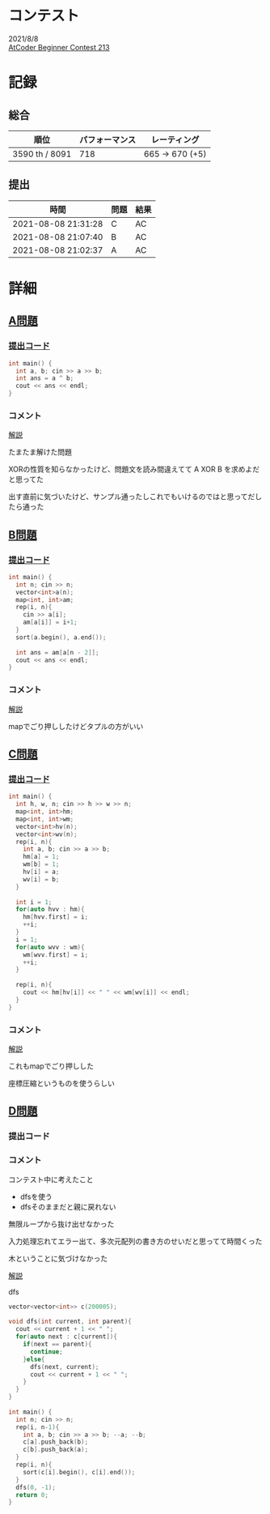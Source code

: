 # コンテスト
2021/8/8<br>
[AtCoder Beginner Contest 213](https://atcoder.jp/contests/abc213)

# 記録
## 総合
|  順位  |  パフォーマンス  | レーティング |
| ---- | ---- | ---- |
|  3590 th / 8091  | 718 | 665 → 670 (+5) |

## 提出
|  時間  |  問題  | 結果 |
| ---- | ---- | ---- |
| 2021-08-08 21:31:28 | C | AC |
| 2021-08-08 21:07:40 | B | AC |
| 2021-08-08 21:02:37 | A | AC |


# 詳細
## [A問題](https://atcoder.jp/contests/abc213/tasks/abc213_a)
### [提出コード](https://atcoder.jp/contests/abc213/submissions/24854721)
```c++
int main() {
  int a, b; cin >> a >> b;
  int ans = a ^ b;
  cout << ans << endl;
}
```

### コメント
[解説](https://atcoder.jp/contests/abc213/editorial/2363)

たまたま解けた問題

XORの性質を知らなかったけど、問題文を読み間違えてて A XOR B を求めよだと思ってた

出す直前に気づいたけど、サンプル通ったしこれでもいけるのではと思ってだしたら通った


## [B問題](https://atcoder.jp/contests/abc213/tasks/abc213_b)
### [提出コード](https://atcoder.jp/contests/abc213/submissions/24860564)
```c++
int main() {
  int n; cin >> n;
  vector<int>a(n);
  map<int, int>am;
  rep(i, n){
    cin >> a[i];
    am[a[i]] = i+1;
  }
  sort(a.begin(), a.end());
 
  int ans = am[a[n - 2]];
  cout << ans << endl;
}
```

### コメント
[解説](https://atcoder.jp/contests/abc213/editorial/2365)

mapでごり押ししたけどタプルの方がいい


## [C問題](https://atcoder.jp/contests/abc213/tasks/abc213_c)
### [提出コード](https://atcoder.jp/contests/abc213/submissions/24872840)
```c++
int main() {
  int h, w, n; cin >> h >> w >> n;
  map<int, int>hm;
  map<int, int>wm;
  vector<int>hv(n);
  vector<int>wv(n);
  rep(i, n){
    int a, b; cin >> a >> b;
    hm[a] = 1;
    wm[b] = 1;
    hv[i] = a;
    wv[i] = b;
  }
  
  int i = 1;
  for(auto hvv : hm){
    hm[hvv.first] = i;
    ++i;
  }
  i = 1;
  for(auto wvv : wm){
    wm[wvv.first] = i;
    ++i;
  }
 
  rep(i, n){
    cout << hm[hv[i]] << " " << wm[wv[i]] << endl;
  }
}
```

### コメント
[解説](https://atcoder.jp/contests/abc213/editorial/2366)

これもmapでごり押しした

座標圧縮というものを使うらしい


## [D問題](https://atcoder.jp/contests/abc213/tasks/abc213_d)
### 提出コード

### コメント

コンテスト中に考えたこと

* dfsを使う
* dfsそのままだと親に戻れない

無限ループから抜け出せなかった

入力処理忘れてエラー出て、多次元配列の書き方のせいだと思ってて時間くった

木ということに気づけなかった

[解説](https://atcoder.jp/contests/abc213/editorial/2389)

dfs

```c++
vector<vector<int>> c(200005);
 
void dfs(int current, int parent){
  cout << current + 1 << " ";
  for(auto next : c[current]){
    if(next == parent){
      continue;
    }else{
      dfs(next, current);
      cout << current + 1 << " ";
    }
  }
}
 
int main() {
  int n; cin >> n;
  rep(i, n-1){
    int a, b; cin >> a >> b; --a; --b;
    c[a].push_back(b);
    c[b].push_back(a);
  }
  rep(i, n){
    sort(c[i].begin(), c[i].end());
  }
  dfs(0, -1);
  return 0;
}
```

